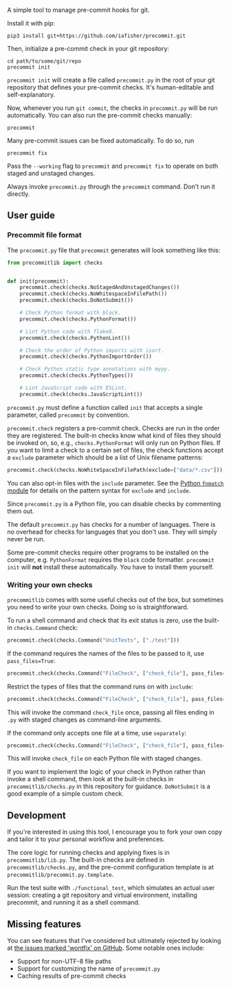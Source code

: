 A simple tool to manage pre-commit hooks for git.

Install it with pip:

```shell
pip3 install git+https://github.com/iafisher/precommit.git
```

Then, initialize a pre-commit check in your git repository:

```shell
cd path/to/some/git/repo
precommit init
```

`precommit init` will create a file called `precommit.py` in the root of your git repository that defines your pre-commit checks. It's human-editable and self-explanatory.

Now, whenever you run `git commit`, the checks in `precommit.py` will be run automatically. You can also run the pre-commit checks manually:

```shell
precommit
```

Many pre-commit issues can be fixed automatically. To do so, run

```shell
precommit fix
```

Pass the `--working` flag to `precommit` and `precommit fix` to operate on both staged and unstaged changes.

Always invoke `precommit.py` through the `precommit` command. Don't run it directly.


## User guide
### Precommit file format
The `precommit.py` file that `precommit` generates will look something like this:

```python
from precommitlib import checks


def init(precommit):
    precommit.check(checks.NoStagedAndUnstagedChanges())
    precommit.check(checks.NoWhitespaceInFilePath())
    precommit.check(checks.DoNotSubmit())

    # Check Python format with black.
    precommit.check(checks.PythonFormat())

    # Lint Python code with flake8.
    precommit.check(checks.PythonLint())

    # Check the order of Python imports with isort.
    precommit.check(checks.PythonImportOrder())

    # Check Python static type annotations with mypy.
    precommit.check(checks.PythonTypes())

    # Lint JavaScript code with ESLint.
    precommit.check(checks.JavaScriptLint())
```

`precommit.py` must define a function called `init` that accepts a single parameter, called `precommit` by convention.

`precommit.check` registers a pre-commit check. Checks are run in the order they are registered. The built-in checks know what kind of files they should be invoked on, so, e.g., `checks.PythonFormat` will only run on Python files. If you want to limit a check to a certain set of files, the check functions accept a `exclude` parameter which should be a list of Unix filename patterns:

```python
precommit.check(checks.NoWhiteSpaceInFilePath(exclude=["data/*.csv"]))
```

You can also opt-in files with the `include` parameter. See the [Python `fnmatch` module](https://docs.python.org/3.6/library/fnmatch.html) for details on the pattern syntax for `exclude` and `include`.

Since `precommit.py` is a Python file, you can disable checks by commenting them out.

The default `precommit.py` has checks for a number of languages. There is no overhead for checks for languages that you don't use. They will simply never be run.

Some pre-commit checks require other programs to be installed on the computer, e.g. `PythonFormat` requires the `black` code formatter. `precommit init` will **not** install these automatically. You have to install them yourself.

### Writing your own checks
`precommitlib` comes with some useful checks out of the box, but sometimes you need to write your own checks. Doing so is straightforward.

To run a shell command and check that its exit status is zero, use the built-in `checks.Command` check:

```python
precommit.check(checks.Command("UnitTests", ["./test"]))
```

If the command requires the names of the files to be passed to it, use `pass_files=True`:

```python
precommit.check(checks.Command("FileCheck", ["check_file"], pass_files=True))
```

Restrict the types of files that the command runs on with `include`:

```python
precommit.check(checks.Command("FileCheck", ["check_file"], pass_files=True, include=["*.py"]))
```

This will invoke the command `check_file` once, passing all files ending in `.py` with staged changes as command-line arguments.

If the command only accepts one file at a time, use `separately`:

```python
precommit.check(checks.Command("FileCheck", ["check_file"], pass_files=True, separately=True, include=["*.py"]))
```

This will invoke `check_file` on each Python file with staged changes.

If you want to implement the logic of your check in Python rather than invoke a shell command, then look at the built-in checks in `precommitlib/checks.py` in this repository for guidance. `DoNotSubmit` is a good example of a simple custom check.


## Development
If you're interested in using this tool, I encourage you to fork your own copy and tailor it to your personal workflow and preferences.

The core logic for running checks and applying fixes is in `precommitlib/lib.py`. The built-in checks are defined in `precommitlib/checks.py`, and the pre-commit configuration template is at `precommitlib/precommit.py.template`.

Run the test suite with `./functional_test`, which simulates an actual user session: creating a git repository and virtual environment, installing precommit, and running it as a shell command.


## Missing features
You can see features that I've considered but ultimately rejected by looking at [the issues marked 'wontfix' on GitHub](https://github.com/iafisher/precommit/issues?q=is%3Aissue+label%3Awontfix). Some notable ones include:

- Support for non-UTF-8 file paths
- Support for customizing the name of `precommit.py`
- Caching results of pre-commit checks
